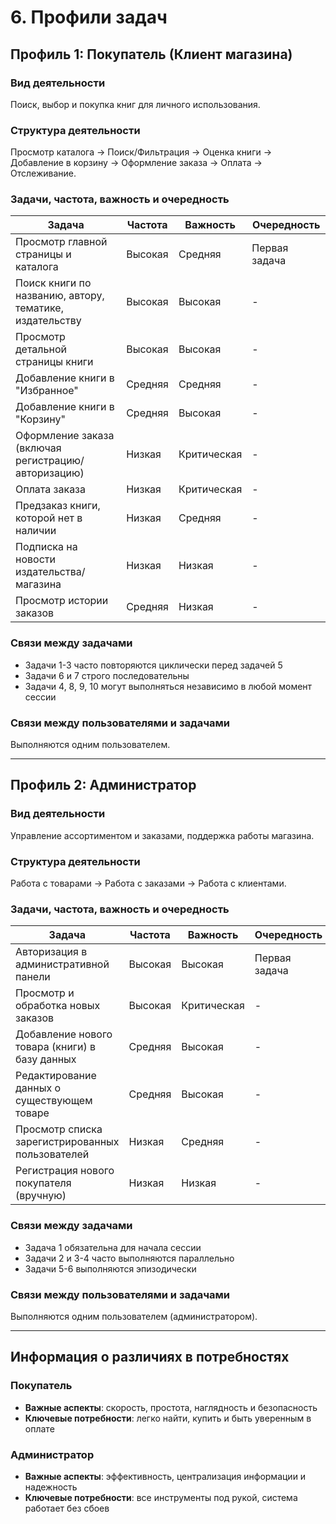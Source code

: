 # 6. Профили задач

## Профиль 1: Покупатель (Клиент магазина)

### Вид деятельности
Поиск, выбор и покупка книг для личного использования.

### Структура деятельности
Просмотр каталога → Поиск/Фильтрация → Оценка книги → Добавление в корзину → Оформление заказа → Оплата → Отслеживание.

### Задачи, частота, важность и очередность

| Задача | Частота | Важность | Очередность |
|--------|---------|----------|-------------|
| Просмотр главной страницы и каталога | Высокая | Средняя | Первая задача |
| Поиск книги по названию, автору, тематике, издательству | Высокая | Высокая | - |
| Просмотр детальной страницы книги | Высокая | Высокая | - |
| Добавление книги в "Избранное" | Средняя | Средняя | - |
| Добавление книги в "Корзину" | Средняя | Высокая | - |
| Оформление заказа (включая регистрацию/авторизацию) | Низкая | Критическая | - |
| Оплата заказа | Низкая | Критическая | - |
| Предзаказ книги, которой нет в наличии | Низкая | Средняя | - |
| Подписка на новости издательства/магазина | Низкая | Низкая | - |
| Просмотр истории заказов | Средняя | Низкая | - |

### Связи между задачами
- Задачи 1-3 часто повторяются циклически перед задачей 5
- Задачи 6 и 7 строго последовательны
- Задачи 4, 8, 9, 10 могут выполняться независимо в любой момент сессии

### Связи между пользователями и задачами
Выполняются одним пользователем.

---

## Профиль 2: Администратор

### Вид деятельности
Управление ассортиментом и заказами, поддержка работы магазина.

### Структура деятельности
Работа с товарами → Работа с заказами → Работа с клиентами.

### Задачи, частота, важность и очередность

| Задача | Частота | Важность | Очередность |
|--------|---------|----------|-------------|
| Авторизация в административной панели | Высокая | Высокая | Первая задача |
| Просмотр и обработка новых заказов | Высокая | Критическая | - |
| Добавление нового товара (книги) в базу данных | Средняя | Высокая | - |
| Редактирование данных о существующем товаре | Средняя | Высокая | - |
| Просмотр списка зарегистрированных пользователей | Низкая | Средняя | - |
| Регистрация нового покупателя (вручную) | Низкая | Низкая | - |

### Связи между задачами
- Задача 1 обязательна для начала сессии
- Задачи 2 и 3-4 часто выполняются параллельно
- Задачи 5-6 выполняются эпизодически

### Связи между пользователями и задачами
Выполняются одним пользователем (администратором).

---

## Информация о различиях в потребностях

### Покупатель
- **Важные аспекты**: скорость, простота, наглядность и безопасность
- **Ключевые потребности**: легко найти, купить и быть уверенным в оплате

### Администратор
- **Важные аспекты**: эффективность, централизация информации и надежность
- **Ключевые потребности**: все инструменты под рукой, система работает без сбоев
